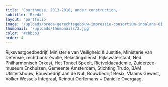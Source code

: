 ```yaml
---
title: 'Courthouse, 2013-2018, under construction,'
subtitle: 'Breda'
layout: 'portfolio'
image: '/uploads/breda-gerechtsgebouw-impressie-consortium-inbalans-01.jpg'
thumbnail: '/uploads/thumbnails/2.jpg'
color: '#cbb3b3'
order: 4
---
```


Rijksvastgoedbedrijf, Ministerie van Veiligheid & Justitie, Ministerie van Defensie, rechtbank Zwolle, Belastingdienst, Rijkswaterstaat, Ned. Philharmonisch Orkest, Het Toneel Speelt, Rietveldacademie, Zuiderzee-museum Enkhuizen, Gemeente Amsterdam, Stichting Trudo, BAM Utiliteitsbouw, Bouwbedrijf Jan de Nul, Bouwbedrijf Besix, Vlaams Gewest, Volker Wessels Integraal, Reinout Oerlemans + Danielle Overgaag.